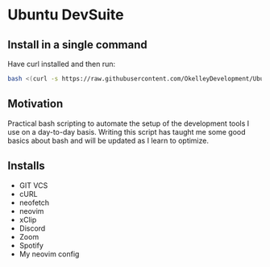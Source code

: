 # Ubuntu DevSuite

## Install in a single command
Have curl installed and then run:

```bash
bash <(curl -s https://raw.githubusercontent.com/OkelleyDevelopment/Ubuntu_DevSuite/master/dev_suite.sh)
```

## Motivation

Practical bash scripting to automate the setup of the development
tools I use on a day-to-day basis. Writing this script has taught me some good basics
about bash and will be updated as I learn to optimize.

## Installs

- GIT VCS
- cURL
- neofetch
- neovim
- xClip
- Discord
- Zoom
- Spotify
- My neovim config
